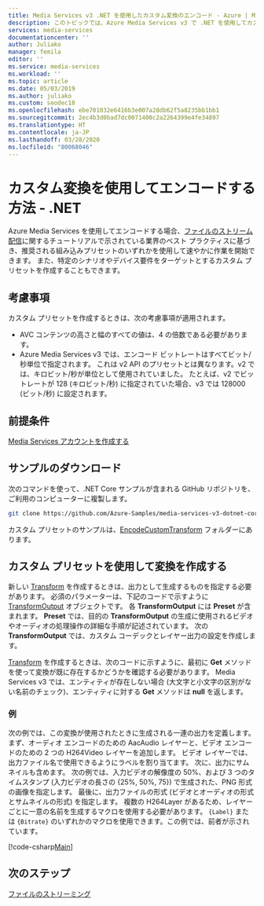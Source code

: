 ```yaml
---
title: Media Services v3 .NET を使用したカスタム変換のエンコード - Azure | Microsoft Docs
description: このトピックでは、Azure Media Services v3 で .NET を使用してカスタム変換をエンコードする方法について説明します。
services: media-services
documentationcenter: ''
author: Juliako
manager: femila
editor: ''
ms.service: media-services
ms.workload: ''
ms.topic: article
ms.date: 05/03/2019
ms.author: juliako
ms.custom: seodec18
ms.openlocfilehash: ebe701032e6416b3e007a28db62f5a8235bb1bb1
ms.sourcegitcommit: 2ec4b3d0bad7dc0071400c2a2264399e4fe34897
ms.translationtype: HT
ms.contentlocale: ja-JP
ms.lasthandoff: 03/28/2020
ms.locfileid: "80068046"
---
```

# <a name="how-to-encode-with-a-custom-transform---net"></a>カスタム変換を使用してエンコードする方法 - .NET

Azure Media Services を使用してエンコードする場合、[ファイルのストリーム配信](stream-files-tutorial-with-api.md)に関するチュートリアルで示されている業界のベスト プラクティスに基づき、推奨される組み込みプリセットのいずれかを使用して速やかに作業を開始できます。 また、特定のシナリオやデバイス要件をターゲットとするカスタム プリセットを作成することもできます。

## <a name="considerations"></a>考慮事項

カスタム プリセットを作成するときは、次の考慮事項が適用されます。

* AVC コンテンツの高さと幅のすべての値は、4 の倍数である必要があります。
* Azure Media Services v3 では、エンコード ビットレートはすべてビット/秒単位で指定されます。 これは v2 API のプリセットとは異なります。v2 では、キロビット/秒が単位として使用されていました。 たとえば、v2 でビットレートが 128 (キロビット/秒) に指定されていた場合、v3 では 128000 (ビット/秒) に設定されます。

## <a name="prerequisites"></a>前提条件 

[Media Services アカウントを作成する](create-account-cli-how-to.md)

## <a name="download-the-sample"></a>サンプルのダウンロード

次のコマンドを使って、.NET Core サンプルが含まれる GitHub リポジトリを、ご利用のコンピューターに複製します。  

 ```bash
 git clone https://github.com/Azure-Samples/media-services-v3-dotnet-core-tutorials.git
 ```
 
カスタム プリセットのサンプルは、[EncodeCustomTransform](https://github.com/Azure-Samples/media-services-v3-dotnet-core-tutorials/blob/master/NETCore/EncodeCustomTransform/) フォルダーにあります。

## <a name="create-a-transform-with-a-custom-preset"></a>カスタム プリセットを使用して変換を作成する 

新しい [Transform](https://docs.microsoft.com/rest/api/media/transforms) を作成するときは、出力として生成するものを指定する必要があります。 必須のパラメーターは、下記のコードで示すように [TransformOutput](https://docs.microsoft.com/rest/api/media/transforms/createorupdate#transformoutput) オブジェクトです。 各 **TransformOutput** には **Preset** が含まれます。 **Preset** では、目的の **TransformOutput** の生成に使用されるビデオやオーディオの処理操作の詳細な手順が記述されています。 次の **TransformOutput** では、カスタム コーデックとレイヤー出力の設定を作成します。

[Transform](https://docs.microsoft.com/rest/api/media/transforms) を作成するときは、次のコードに示すように、最初に **Get** メソッドを使って変換が既に存在するかどうかを確認する必要があります。 Media Services v3 では、エンティティが存在しない場合 (大文字と小文字の区別がない名前のチェック)、エンティティに対する **Get** メソッドは **null** を返します。

### <a name="example"></a>例

次の例では、この変換が使用されたときに生成される一連の出力を定義します。 まず、オーディオ エンコードのための AacAudio レイヤーと、ビデオ エンコードのための 2 つの H264Video レイヤーを追加します。 ビデオ レイヤーでは、出力ファイル名で使用できるようにラベルを割り当てます。 次に、出力にサムネイルも含めます。 次の例では、入力ビデオの解像度の 50%、および 3 つのタイムスタンプ (入力ビデオの長さの {25%, 50%, 75}) で生成された、PNG 形式の画像を指定します。 最後に、出力ファイルの形式 (ビデオとオーディオの形式とサムネイルの形式) を指定します。 複数の H264Layer があるため、レイヤーごとに一意の名前を生成するマクロを使用する必要があります。 `{Label}` または `{Bitrate}` のいずれかのマクロを使用できます。この例では、前者が示されています。

[!code-csharp[Main](../../../media-services-v3-dotnet-core-tutorials/NETCore/EncodeCustomTransform/MediaV3ConsoleApp/Program.cs#EnsureTransformExists)]

## <a name="next-steps"></a>次のステップ

[ファイルのストリーミング](stream-files-tutorial-with-api.md) 
